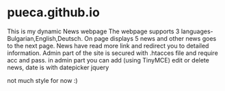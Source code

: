 # pueca.github.io
This is my dynamic News webpage
The webpage supports 3 languages-Bulgarian,English,Deutsch.
On page displays 5 news and other news goes to the next page.
News have read more link and redirect you to detailed information.
Admin part of the site is secured with .htacces file and require acc and pass.
in admin part you can add  (using TinyMCE) edit or delete news, date is with datepicker jquery

not much style for now :)
